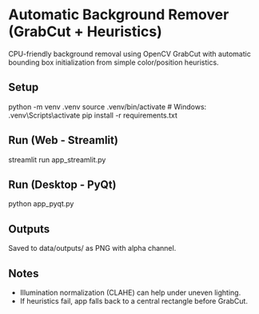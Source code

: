 # Automatic Background Remover (GrabCut + Heuristics)

CPU-friendly background removal using OpenCV GrabCut with automatic bounding box initialization from simple color/position heuristics.

## Setup
python -m venv .venv
source .venv/bin/activate  # Windows: .venv\Scripts\activate
pip install -r requirements.txt

## Run (Web - Streamlit)
streamlit run app_streamlit.py

## Run (Desktop - PyQt)
python app_pyqt.py

## Outputs
Saved to data/outputs/ as PNG with alpha channel.

## Notes
- Illumination normalization (CLAHE) can help under uneven lighting.
- If heuristics fail, app falls back to a central rectangle before GrabCut.
